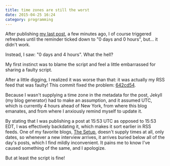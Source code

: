 ```yaml
---
title: time zones are still the worst
date: 2015-04-25 16:24
category: programming
---
```


After publishing [my last post][1], a few minutes ago, I of course triggered
refreshes until the reminder ticked down to "0 days and 0 hours", but... it
didn't work.

[1]: /2015/my-new-menu-bar-guilt-trip/

Instead, I saw: "0 days and 4 hours". What the hell?

My first instinct was to blame the script and feel a little embarrassed for
sharing a faulty script.

After a little digging, I realized it was worse than that: it was actually my
RSS feed that was faulty! This commit fixed the problem: [642cd54][2].

[2]: https://github.com/hardscrabble/hardscrabble.github.io/commit/642cd54bf4ea6667d38970049fd47065c610b611

Because I wasn't supplying a time zone in the metadata for the post, Jekyll (my
blog generator) had to make an assumption, and it assumed UTC, which is
currently 4 hours ahead of New York, from where this blog emanates, and from
where I anxiously remind myself to update it.

By stating that I was publishing a post at 15:53 UTC as opposed to 15:53 EDT, I
was effectively backdating it, which makes it sort earlier in RSS feeds. One of
my favorite blogs, [The Setup][3], doesn't supply times at all, only dates, so
whenever a new interview arrives, it arrives buried below all of the day's
posts, which I find mildly inconvenient. It pains me to know I've caused
something of the same, and I apologize.

[3]: http://usesthis.com/

But at least the script is fine!
